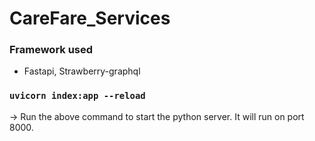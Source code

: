 # CareFare_Services

### Framework used

- Fastapi, Strawberry-graphql

### `uvicorn index:app --reload`

-> Run the above command to start the python server. It will run on port 8000.
